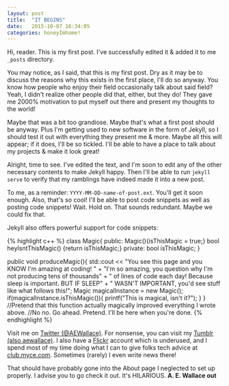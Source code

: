 ```yaml
---
layout: post
title:  "IT BEGINS"
date:   2015-10-07 16:34:05
categories: honeyImhome!
---
```

Hi, reader. This is my first post. I've successfully edited it & added it to me `_posts` directory.

You may notice, as I said, that this is my first post. Dry as it may be to discuss the reasons why this exists in the first place, I'll do so anyway. You know how people who enjoy their field occasionally talk about said field? Yeah, I didn't realize other people did that, either, but they do! They gave me 2000% motivation to put myself out there and present my thoughts to the world!

Maybe that was a bit too grandiose. Maybe that's what a first post should be anyway. Plus I'm getting used to new software in the form of Jekyll, so I should test it out with everything they present me & more. Maybe all this will appear; if it does, I'll be so tickled. I'll be able to have a place to talk about my projects & make it look great!

Alright, time to see. I've edited the text, and I'm soon to edit any of the other necessary contents to make Jekyll happy. Then I'll be able to run `jekyll serve` to verify that my ramblings have indeed made it into a new post.

To me, as a reminder: `YYYY-MM-DD-name-of-post.ext`. You'll get it soon enough. Also, that's so cool! I'll be able to post code snippets as well as posting code snippets! Wait. Hold on. That sounds redundant. Maybe we could fix that.

Jekyll also offers powerful support for code snippets:

{% highlight c++ %}
class Magic{
    public:
        Magic(){isThisMagic = true;}
        bool heyIsntThisMagic() {return isThisMagic;}
    private:
        bool isThisMagic;
}

public void produceMagic(){
    std::cout << "You see this page and you KNOW I'm amazing at coding! " +
        "I'm so amazing, you question why I'm not producing tens of thousands" +
        " of lines of code each day! Because sleep is important. BUT IF SLEEP" +
        " WASN'T IMPORTANT, you'd see stuff like what follows this!";
    Magic magicalInstance = new Magic();
    if(magicalInstance.isThisMagic()){
        printf("This is magical, isn't it?");
    }
}
//Pretend that this function actually magically improved everything I wrote above.
//No no. Go ahead. Pretend. I'll be here when you're done.
{% endhighlight %}


Visit me on [Twitter (@AEWallace)][twitterln]. For nonsense, you can visit my [Tumblr (also aewallace)][tumblrln]. I also have a [Flickr][flickrln] account which is underused, and I spend most of my time doing what I can to give folks tech advice at [club.myce.com][myceln]. Sometimes (rarely) I even write news there!

That should have probably gone into the About page I neglected to set up properly. I advise you to go check it out. It's HILARIOUS.
**A. E. Wallace out**

[twitterln]:	twitter.com/aewallace
[tumblrln]:	aewallace.tumblr.com
[myceln]:	club.myce.com
[flickrln]:	https://www.flickr.com/photos/aewallace/
